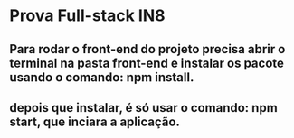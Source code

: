 # Prova Full-stack IN8
## Para rodar o front-end do projeto precisa abrir o terminal na pasta front-end e instalar os pacote usando o comando: npm install.
## depois que instalar, é só usar o comando: npm start, que inciara a aplicação.